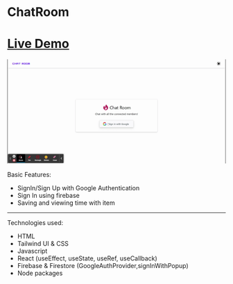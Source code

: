 # ChatRoom

# <a href="">Live Demo</a>

![Demo Image](https://github.com/ahmadrazach/Javascript-Challanges/blob/main/charRoom/public/Chat%20Room.gif)

Basic Features:

- SignIn/Sign Up with Google Authentication
- Sign In using firebase
- Saving and viewing time with item

---

Technologies used:

- HTML
- Tailwind UI & CSS
- Javascript
- React (useEffect, useState, useRef, useCallback)
- Firebase & Firestore (GoogleAuthProvider,signInWithPopup)
- Node packages
